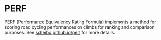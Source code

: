 # PERF

PERF (Performance Equivalency Rating Formula) implements a method for scoring
road cycling performances on climbs for ranking and comparison purposes. See
[scheibo.github.io/perf](https://scheibo.github.io/perf) for more details.
